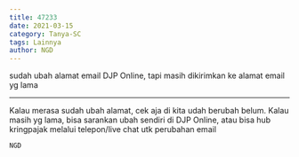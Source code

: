 ```yaml
---
title: 47233
date: 2021-03-15
category: Tanya-SC
tags: Lainnya
author: NGD
---
```


sudah ubah alamat email DJP Online, tapi masih dikirimkan ke alamat email yg lama

---

Kalau merasa sudah ubah alamat, cek aja di kita udah berubah belum. Kalau masih yg lama, bisa sarankan ubah sendiri di DJP Online, atau bisa hub kringpajak melalui telepon/live chat utk perubahan email

`NGD`
